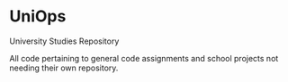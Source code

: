 # UniOps
University Studies Repository

All code pertaining to general code assignments and school projects not needing their own repository.
